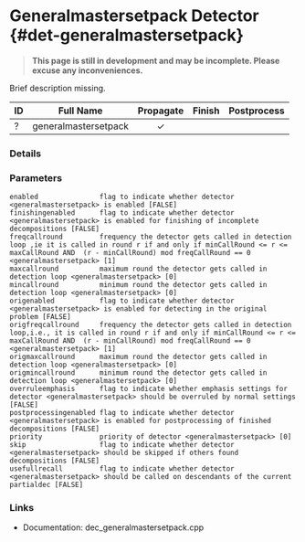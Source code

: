 # Generalmastersetpack Detector {#det-generalmastersetpack}
> **This page is still in development and may be incomplete. Please excuse any inconveniences.**

Brief description missing.

| ID |          Full Name          | Propagate | Finish | Postprocess |
|----|-----------------------------|:---------:|:------:|:-----------:|
| ?  | generalmastersetpack        | ✓ |   |   |


### Details

### Parameters

    enabled               flag to indicate whether detector <generalmastersetpack> is enabled [FALSE]
    finishingenabled      flag to indicate whether detector <generalmastersetpack> is enabled for finishing of incomplete decompositions [FALSE]
    freqcallround         frequency the detector gets called in detection loop ,ie it is called in round r if and only if minCallRound <= r <= maxCallRound AND  (r - minCallRound) mod freqCallRound == 0 <generalmastersetpack> [1]
    maxcallround          maximum round the detector gets called in detection loop <generalmastersetpack> [0]
    mincallround          minimum round the detector gets called in detection loop <generalmastersetpack> [0]
    origenabled           flag to indicate whether detector <generalmastersetpack> is enabled for detecting in the original problem [FALSE]
    origfreqcallround     frequency the detector gets called in detection loop,i.e., it is called in round r if and only if minCallRound <= r <= maxCallRound AND  (r - minCallRound) mod freqCallRound == 0 <generalmastersetpack> [1]
    origmaxcallround      maximum round the detector gets called in detection loop <generalmastersetpack> [0]
    origmincallround      minimum round the detector gets called in detection loop <generalmastersetpack> [0]
    overruleemphasis      flag to indicate whether emphasis settings for detector <generalmastersetpack> should be overruled by normal settings [FALSE]
    postprocessingenabled flag to indicate whether detector <generalmastersetpack> is enabled for postprocessing of finished decompositions [FALSE]
    priority              priority of detector <generalmastersetpack> [0]
    skip                  flag to indicate whether detector <generalmastersetpack> should be skipped if others found decompositions [FALSE]
    usefullrecall         flag to indicate whether detector <generalmastersetpack> should be called on descendants of the current partialdec [FALSE]


### Links
 * Documentation: dec_generalmastersetpack.cpp
